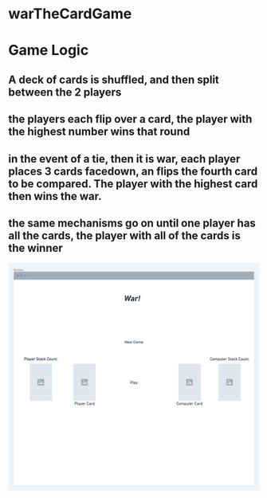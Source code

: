 # warTheCardGame
# Game Logic 
## A deck of cards is shuffled, and then split between the 2 players
## the players each flip over a card, the player with the highest number wins that round
## in the event of a tie, then it is war, each player places 3 cards facedown, an flips the fourth card to be compared. The player with the highest card then wins the war. 
## the same mechanisms go on until one player has all the cards, the player with all of the cards is the winner 
![wireframe](css/warTheGame@2x.png)